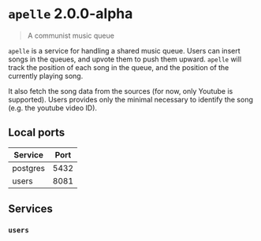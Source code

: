 # `apelle` 2.0.0-alpha

> A communist music queue

`apelle` is a service for handling a shared music queue.
Users can insert songs in the queues, and upvote them to push them upward. `apelle`
will track the position of each song in the queue, and the position of the currently
playing song.

It also fetch the song data from the sources (for now, only Youtube is supported).
Users provides only the minimal necessary to identify the song (e.g. the youtube video ID).

## Local ports

| Service  | Port |
|----------|------|
| postgres | 5432 |
| users    | 8081 |

## Services

### `users`
